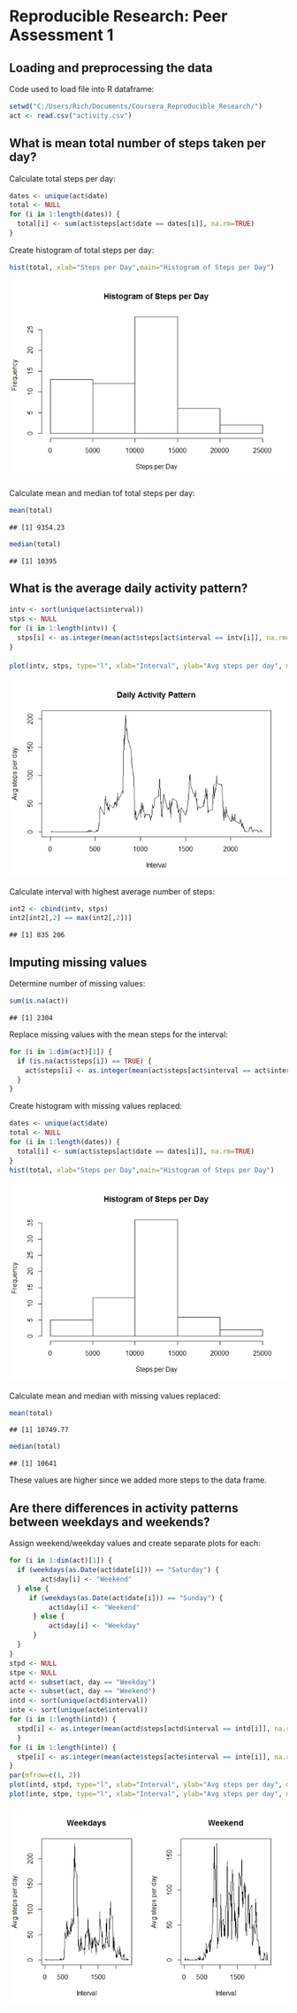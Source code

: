 # Reproducible Research: Peer Assessment 1
## Loading and preprocessing the data

Code used to load file into R dataframe:


```r
setwd("C:/Users/Rich/Documents/Coursera_Reproducible_Research/")
act <- read.csv("activity.csv")
```

## What is mean total number of steps taken per day?

Calculate total steps per day:


```r
dates <- unique(act$date)
total <- NULL
for (i in 1:length(dates)) {
  total[i] <- sum(act$steps[act$date == dates[i]], na.rm=TRUE)
}
```

Create histogram of total steps per day:


```r
hist(total, xlab="Steps per Day",main="Histogram of Steps per Day")
```

![](PA1_template_files/figure-html/unnamed-chunk-3-1.png) 

Calculate mean and median tof total steps per day:


```r
mean(total)
```

```
## [1] 9354.23
```

```r
median(total)
```

```
## [1] 10395
```


## What is the average daily activity pattern?

```r
intv <- sort(unique(act$interval))
stps <- NULL
for (i in 1:length(intv)) {
  stps[i] <- as.integer(mean(act$steps[act$interval == intv[i]], na.rm=TRUE))
}

plot(intv, stps, type="l", xlab="Interval", ylab="Avg steps per day", main="Daily Activity Pattern")
```

![](PA1_template_files/figure-html/unnamed-chunk-5-1.png) 

Calculate interval with highest average number of steps:


```r
int2 <- cbind(intv, stps)
int2[int2[,2] == max(int2[,2])]
```

```
## [1] 835 206
```

## Imputing missing values

Determine number of missing values: 


```r
sum(is.na(act))
```

```
## [1] 2304
```

Replace missing values with the mean steps for the interval:


```r
for (i in 1:dim(act)[1]) {
  if (is.na(act$steps[i]) == TRUE) {
    act$steps[i] <- as.integer(mean(act$steps[act$interval == act$interval[i]], na.rm=TRUE))
  }
}
```

Create histogram with missing values replaced:


```r
dates <- unique(act$date)
total <- NULL
for (i in 1:length(dates)) {
  total[i] <- sum(act$steps[act$date == dates[i]], na.rm=TRUE)
}
hist(total, xlab="Steps per Day",main="Histogram of Steps per Day")
```

![](PA1_template_files/figure-html/unnamed-chunk-9-1.png) 

Calculate mean and median with missing values replaced:


```r
mean(total)
```

```
## [1] 10749.77
```

```r
median(total)
```

```
## [1] 10641
```

These values are higher since we added more steps to the data frame.


## Are there differences in activity patterns between weekdays and weekends?

Assign weekend/weekday values and create separate plots for each:


```r
for (i in 1:dim(act)[1]) {
  if (weekdays(as.Date(act$date[i])) == "Saturday") {
        act$day[i] <- "Weekend"
  } else {
     if (weekdays(as.Date(act$date[i])) == "Sunday") {
          act$day[i] <- "Weekend"
      } else {
          act$day[i] <- "Weekday" 
      }
  }
} 
stpd <- NULL
stpe <- NULL
actd <- subset(act, day == "Weekday")
acte <- subset(act, day == "Weekend")
intd <- sort(unique(actd$interval))
inte <- sort(unique(acte$interval))
for (i in 1:length(intd)) {
  stpd[i] <- as.integer(mean(actd$steps[actd$interval == intd[i]], na.rm=TRUE))
  }
for (i in 1:length(inte)) {
  stpe[i] <- as.integer(mean(acte$steps[acte$interval == inte[i]], na.rm=TRUE))
}
par(mfrow=c(1, 2))
plot(intd, stpd, type="l", xlab="Interval", ylab="Avg steps per day", main="Weekdays")
plot(inte, stpe, type="l", xlab="Interval", ylab="Avg steps per day", main="Weekend")
```

![](PA1_template_files/figure-html/unnamed-chunk-11-1.png) 

